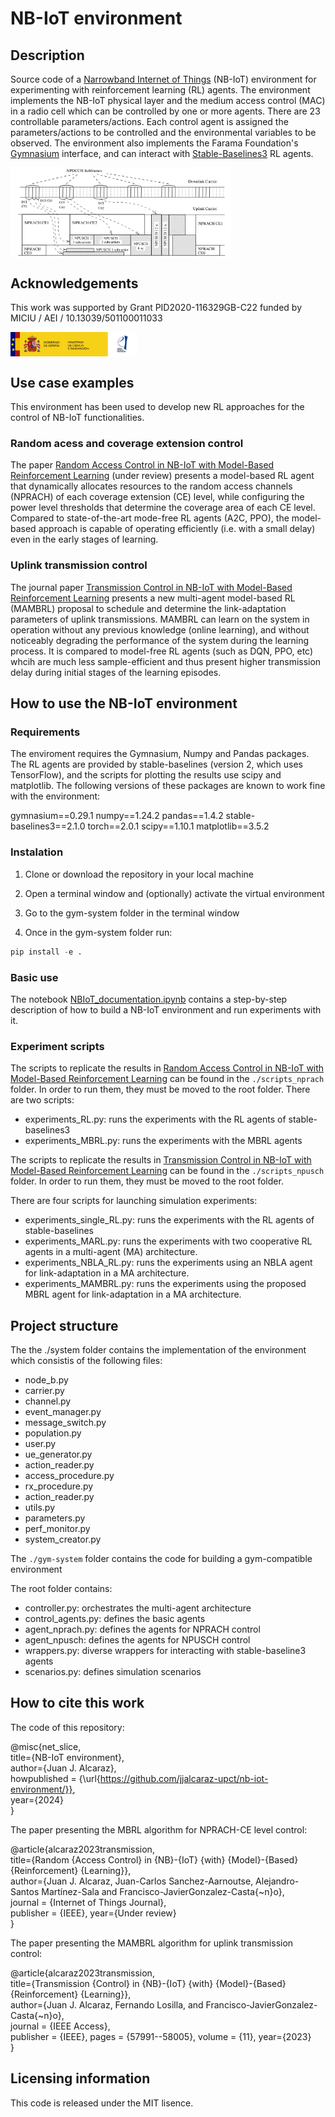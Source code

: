 # NB-IoT environment

## Description

Source code of a [Narrowband Internet of Things](https://en.wikipedia.org/wiki/Narrowband_IoT) (NB-IoT) environment for experimenting with reinforcement learning (RL) agents. The environment implements the NB-IoT physical layer and the medium access control (MAC) in a radio cell which can be controlled by one or more agents. There are 23 controllable parameters/actions. Each control agent is assigned the parameters/actions to be controlled and the environmental variables to be observed. The environment also implements the Farama Foundation's [Gymnasium](https://gymnasium.farama.org) interface, and can interact with [Stable-Baselines3](https://stable-baselines3.readthedocs.io/en/master/) RL agents.

<img src="img/carrier_diagram.png" align="center" width="70%"/>

## Acknowledgements

This work was supported by Grant PID2020-116329GB-C22 funded by MICIU / AEI / 10.13039/501100011033  

<img src="img/MICINN_Gob_Web_AEI_2.jpg" align="center" width="40%"/>

## Use case examples

This environment has been used to develop new RL approaches for the control of NB-IoT functionalities.

### Random acess and coverage extension control
The paper [Random Access Control in NB-IoT with Model-Based Reinforcement Learning](./manuscript/MBRL_for_NPRACH.pdf) (under review) presents a model-based RL agent that dynamically allocates resources to the random access channels (NPRACH) of each coverage extension (CE) level, while configuring the power level thresholds that determine the coverage area of each CE level. Compared to state-of-the-art mode-free RL agents (A2C, PPO), the model-based approach is capable of operating efficiently (i.e. with a small delay) even in the early stages of learning.

### Uplink transmission control
The journal paper [Transmission Control in NB-IoT with Model-Based Reinforcement Learning](https://ieeexplore.ieee.org/abstract/document/10147823/) presents a new multi-agent model-based RL (MAMBRL) proposal to schedule and determine the link-adaptation parameters of uplink transmissions. MAMBRL can learn on the system in operation without any previous knowledge (online learning), and without noticeably degrading the performance of the system during the learning process. It is compared to model-free RL agents (such as DQN, PPO, etc) whcih are much less sample-efficient and thus present higher transmission delay during initial stages of the learning episodes.

## How to use the NB-IoT environment

### Requirements

The enviroment requires the Gymnasium, Numpy and Pandas packages. The RL agents are provided by stable-baselines (version 2, which uses TensorFlow), and the scripts for plotting the results use scipy and matplotlib. The following versions of these packages are known to work fine with the environment:  

gymnasium==0.29.1 
numpy==1.24.2 
pandas==1.4.2
stable-baselines3==2.1.0
torch==2.0.1
scipy==1.10.1
matplotlib==3.5.2

### Instalation

1. Clone or download the repository in your local machine

2. Open a terminal window and (optionally) activate the virtual environment

3. Go to the gym-system folder in the terminal window 

4. Once in the gym-system folder run:
```python
pip install -e .
```

### Basic use

The notebook [NBIoT_documentation.ipynb](NBIoT_documentation.ipynb) contains a step-by-step description of how to build a NB-IoT environment and run experiments with it.

### Experiment scripts

The scripts to replicate the results in [Random Access Control in NB-IoT with Model-Based Reinforcement Learning](./manuscript/MBRL_for_NPRACH.pdf) can be found in the ```./scripts_nprach``` folder. In order to run them, they must be moved to the root folder. 
There are two scripts:
- experiments_RL.py: runs the experiments with the RL agents of stable-baselines3
- experiments_MBRL.py: runs the experiments with the MBRL agents

The scripts to replicate the results in [Transmission Control in NB-IoT with Model-Based Reinforcement Learning](https://ieeexplore.ieee.org/abstract/document/10147823/) can be found in the ```./scripts_npusch``` folder. In order to run them, they must be moved to the root folder. 

There are four scripts for launching simulation experiments:

- experiments_single_RL.py: runs the experiments with the RL agents of stable-baselines  
- experiments_MARL.py: runs the experiments with two cooperative RL agents in a multi-agent (MA) architecture. 
- experiments_NBLA_RL.py: runs the experiments using an NBLA agent for link-adaptation in a MA architecture. 
- experiments_MAMBRL.py: runs the experiments using the proposed MBRL agent for link-adaptation in a MA architecture.

## Project structure

The the ./system folder contains the implementation of the environment which consistis of the following files:  

- node_b.py  
- carrier.py  
- channel.py  
- event_manager.py
- message_switch.py
- population.py
- user.py
- ue_generator.py
- action_reader.py
- access_procedure.py
- rx_procedure.py
- action_reader.py
- utils.py
- parameters.py
- perf_monitor.py
- system_creator.py

The ```./gym-system``` folder contains the code for building a gym-compatible environment 

The root folder contains:

- controller.py: orchestrates the multi-agent architecture
- control_agents.py: defines the basic agents
- agent_nprach.py: defines the agents for NPRACH control
- agent_npusch: defines the agents for NPUSCH control
- wrappers.py: diverse wrappers for interacting with stable-baseline3 agents
- scenarios.py: defines simulation scenarios

## How to cite this work

The code of this repository:

@misc{net_slice,  
    title={NB-IoT environment},  
    author={Juan J. Alcaraz},  
    howpublished = {\url{https://github.com/jjalcaraz-upct/nb-iot-environment/}},  
    year={2024}  
}

The paper presenting the MBRL algorithm for NPRACH-CE level control:

@article{alcaraz2023transmission,  
    title={Random {Access Control} in {NB}-{IoT} {with} {Model}-{Based} {Reinforcement} {Learning}},  
    author={Juan J. Alcaraz, Juan-Carlos Sanchez-Aarnoutse, Alejandro-Santos Martínez-Sala and Francisco-JavierGonzalez-Casta{\~n}o},  
    journal = {Internet of Things Journal},  
    publisher = {IEEE},
    year={Under review}  
}

The paper presenting the MAMBRL algorithm for uplink transmission control:

@article{alcaraz2023transmission,  
    title={Transmission {Control} in {NB}-{IoT} {with} {Model}-{Based} {Reinforcement} {Learning}},  
    author={Juan J. Alcaraz, Fernando Losilla, and Francisco-JavierGonzalez-Casta{\~n}o},  
    journal = {IEEE Access},  
    publisher = {IEEE},
    pages = {57991--58005},
    volume = {11},
    year={2023}  
}

## Licensing information

This code is released under the MIT lisence.
